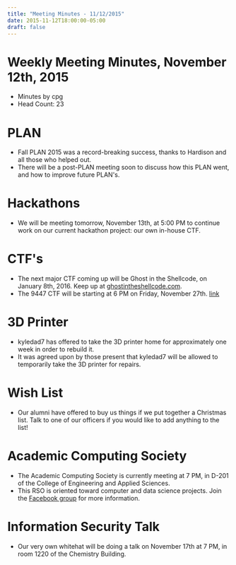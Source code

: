 ```yaml
---
title: "Meeting Minutes - 11/12/2015"
date: 2015-11-12T18:00:00-05:00
draft: false
---
```


# Weekly Meeting Minutes, November 12th, 2015

- Minutes by cpg
- Head Count: 23

# PLAN

- Fall PLAN 2015 was a record-breaking success, thanks to Hardison and all those who helped out.
- There will be a post-PLAN meeting soon to discuss how this PLAN went, and how to improve future PLAN's.

# Hackathons

- We will be meeting tomorrow, November 13th, at 5:00 PM to continue work on our current hackathon project: our own in-house CTF.

# CTF's

- The next major CTF coming up will be Ghost in the Shellcode, on January 8th, 2016. Keep up at [ghostintheshellcode.com](http://ghostintheshellcode.com/).
- The 9447 CTF will be starting at 6 PM on Friday, November 27th. [link](http://9447.plumbing/home)

# 3D Printer

- kyledad7 has offered to take the 3D printer home for approximately one week in order to rebuild it.
- It was agreed upon by those present that kyledad7 will be allowed to temporarily take the 3D printer for repairs.

# Wish List

- Our alumni have offered to buy us things if we put together a Christmas list. Talk to one of our officers if you would like to add anything to the list!

# Academic Computing Society

- The Academic Computing Society is currently meeting at 7 PM, in D-201 of the College of Engineering and Applied Sciences.
- This RSO is oriented toward computer and data science projects. Join the [Facebook group](https://www.facebook.com/groups/ACSWMU/) for more information.

# Information Security Talk

- Our very own whitehat will be doing a talk on November 17th at 7 PM, in room 1220 of the Chemistry Building.
